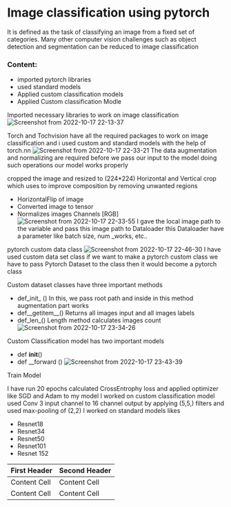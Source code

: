 # Image classification using pytorch
It is defined as the task of classifying an image from a fixed set of categories. Many other computer vision challenges such as object detection and segmentation can be reduced to image classification

### Content:
 * imported pytorch libraries
 * used standard models
 * Applied custom classification models
 * Applied Custom classification Modle 
 
 Imported necessary libraries to work on image classification
 ![Screenshot from 2022-10-17 22-13-37](https://user-images.githubusercontent.com/25703407/196237091-133ad4ce-37fe-4e47-9a41-9f86e3b9740c.png)
 
 Torch and Tochvision have all the required packages to work on image classification and 
 i used custom and standard models with the help of torch.nn
 ![Screenshot from 2022-10-17 22-33-21](https://user-images.githubusercontent.com/25703407/196239921-94e8c81a-12c9-454c-a7f8-59b2f9d230e0.png)
 The data augmentation and normalizing are required before we pass our input to the model  doing such operations our model works properly
 
 cropped the image and resized to (224*224) Horizontal and Vertical crop which uses to improve  composition by removing unwanted regions 
 * HorizontalFlip of image 
 * Converted image to tensor
 * Normalizes images Channels [RGB]
 ![Screenshot from 2022-10-17 22-33-55](https://user-images.githubusercontent.com/25703407/196240520-31fa9619-403e-4d5a-b403-be674dfc55a9.png)
 I gave the local image path to the variable and pass this image path to Dataloader this Dataloader have a parameter like batch size, num _works, etc..
 
 pytorch custom data class
 ![Screenshot from 2022-10-17 22-46-30](https://user-images.githubusercontent.com/25703407/196241526-7e5a7aee-7341-4033-8c6c-9282dae5c4a0.png)
 I have used custom data set class if we want to make a pytorch custom class we have to pass Pytorch Dataset to the class then it would become a pytorch
 class
 
 Custom dataset classes have three important methods
 * def_init_ ()
 In this, we pass root path and inside in this method augmentation part works
 * def__getitem__()
 Returns all images input and  all images labels
 * def_len_()
 Length method calculates images count
 ![Screenshot from 2022-10-17 23-34-26](https://user-images.githubusercontent.com/25703407/196250344-76708825-df09-4bb4-9a57-df50e672c18f.png)
 
 Custom Classification model has  two important models
 * def __init__()
 * def __forward ()
 ![Screenshot from 2022-10-17 23-43-39](https://user-images.githubusercontent.com/25703407/196251906-1479d24d-b7d7-4a1e-90fb-245f0e23ad8c.png)
 
 Train Model
 
 
 I have run 20 epochs calculated CrossEntrophy loss and applied  optimizer like SGD and Adam to my model
I worked on custom classification model used Conv 3 input channel to 16 channel output  by applying (5,5,) filters and used max-pooling of (2,2)
I worked on standard models likes 
 * Resnet18
 * Resnet34
 * Resnet50
 * Resnet101
 * Resnet 152
 
 First Header  | Second Header
------------- | -------------
Content Cell  | Content Cell
Content Cell  | Content Cell
 





 
 



 
 
 
